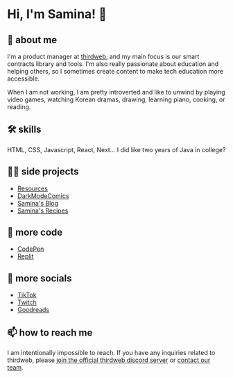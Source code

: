 
# Hi, I'm Samina! 👋

## 🚀 about me
I'm a product manager at [thirdweb](https://thirdweb.com), and my main focus is our smart contracts library and tools. I'm also really passionate about education and helping others, so I sometimes create content to make tech education more accessible.

When I am not working, I am pretty introverted and like to unwind by playing video games, watching Korean dramas, drawing, learning piano, cooking, or reading. 

## 🛠 skills
HTML, CSS, Javascript, React, Next... I did like two years of Java in college?

## 👩‍💻 side projects
- [Resources](https://resources.technology)
- [DarkModeComics](https://twitter.com/darkmodecomics)
- [Samina's Blog](https://samina.codes/blog)
- [Samina's Recipes](https://samina.recipes)

## 🐛 more code
- [CodePen](https://codepen.io/saminacodes)
- [Replit](https://replit.com/@saminacodes)

## 🔗 more socials
- [TikTok](https://tiktok.com/@saminacodes) 
- [Twitch](https://twitch.tv/saminacodes) 
- [Goodreads](https://goodreads.com/saminacodes)

## 📫 how to reach me
I am intentionally impossible to reach. If you have any inquiries related to thirdweb, please [join the official thirdweb discord server](https://discord.gg/thirdweb) or [contact our team](https://thirdweb.com/contact-us). 
